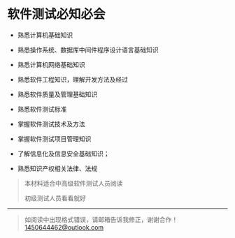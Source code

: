 # 软件测试必知必会

* 熟悉计算机基础知识

* 熟悉操作系统、数据库中间件程序设计语言基础知识

* 熟悉计算机网络基础知识

* 熟悉软件工程知识，理解开发方法及经过

* 熟悉软件质量及管理基础知识

* 熟悉软件测试标准

* 掌握软件测试技术及方法

* 掌握软件测试项目管理知识

* 了解信息化及信息安全基础知识；

* 熟悉知识产权相关法律、法规

>本材料适合中高级软件测试人员阅读
>
>初级测试人员看看就好

---

>如阅读中出现格式错误，请邮箱告诉我修正，谢谢合作！ <1450644462@outlook.com>
